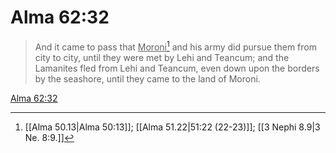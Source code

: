 # Alma 62:32

> And it came to pass that <u>Moroni</u>[^a] and his army did pursue them from city to city, until they were met by Lehi and Teancum; and the Lamanites fled from Lehi and Teancum, even down upon the borders by the seashore, until they came to the land of Moroni.

[Alma 62:32](https://www.churchofjesuschrist.org/study/scriptures/bofm/alma/62?lang=eng&id=p32#p32)


[^a]: [[Alma 50.13|Alma 50:13]]; [[Alma 51.22|51:22 (22-23)]]; [[3 Nephi 8.9|3 Ne. 8:9.]]
